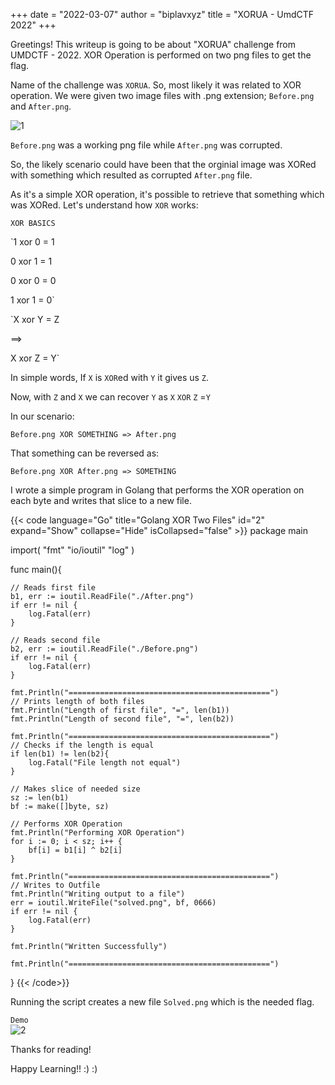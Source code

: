 +++
date = "2022-03-07"
author = "biplavxyz"
title = "XORUA - UmdCTF 2022"
+++

Greetings!
This writeup is going to be about "XORUA" challenge from UMDCTF - 2022.
XOR Operation is performed on two png files to get the flag.

Name of the challenge was `XORUA`. So, most likely it was related to XOR operation.
We were given two image files with .png extension; `Before.png` and `After.png`.

![1](/xorua1.png)

`Before.png` was a working png file while `After.png` was corrupted.

So, the likely scenario could have been that the orginial image was XORed with something which resulted as corrupted `After.png` file.

As it's a simple XOR operation, it's possible to retrieve that something which was XORed.
Let's understand how `XOR` works:

`XOR BASICS`

`1 xor 0 = 1

0 xor 1 = 1

0 xor 0 = 0

1 xor 1 = 0`


`X xor Y = Z 

==> 

X xor Z = Y`


In simple words, If `X` is `XOR`ed with `Y` it gives us `Z`.

Now, with `Z` and `X` we can recover `Y` as `X` `XOR` `Z` =`Y`

In our scenario:

`Before.png XOR SOMETHING => After.png` 

That something can be reversed as:

`Before.png XOR After.png => SOMETHING`

I wrote a simple program in Golang that performs the XOR operation on each byte  and writes that slice to a new file.

{{< code language="Go" title="Golang XOR Two Files" id="2" expand="Show" collapse="Hide" isCollapsed="false" >}}
package main

import(
    "fmt"
    "io/ioutil"
    "log"
)

func main(){

    // Reads first file
    b1, err := ioutil.ReadFile("./After.png")
    if err != nil {
        log.Fatal(err)
    }

    // Reads second file
    b2, err := ioutil.ReadFile("./Before.png")
    if err != nil {
        log.Fatal(err)
    }

    fmt.Println("=============================================")
    // Prints length of both files
    fmt.Println("Length of first file", "=", len(b1))
    fmt.Println("Length of second file", "=", len(b2))

    fmt.Println("=============================================")
    // Checks if the length is equal
    if len(b1) != len(b2){
        log.Fatal("File length not equal")
    }

    // Makes slice of needed size
    sz := len(b1)
    bf := make([]byte, sz)

    // Performs XOR Operation
    fmt.Println("Performing XOR Operation")
    for i := 0; i < sz; i++ {
        bf[i] = b1[i] ^ b2[i]
    }

    fmt.Println("=============================================")
    // Writes to Outfile
    fmt.Println("Writing output to a file")
    err = ioutil.WriteFile("solved.png", bf, 0666)
    if err != nil {
        log.Fatal(err)
    }

    fmt.Println("Written Successfully")

    fmt.Println("=============================================")
}
{{< /code>}}

Running the script creates a new file `Solved.png` which is the needed flag.  


`Demo`  
![2](/xorua.gif)  

Thanks for reading! 

Happy Learning!! :) :) 
